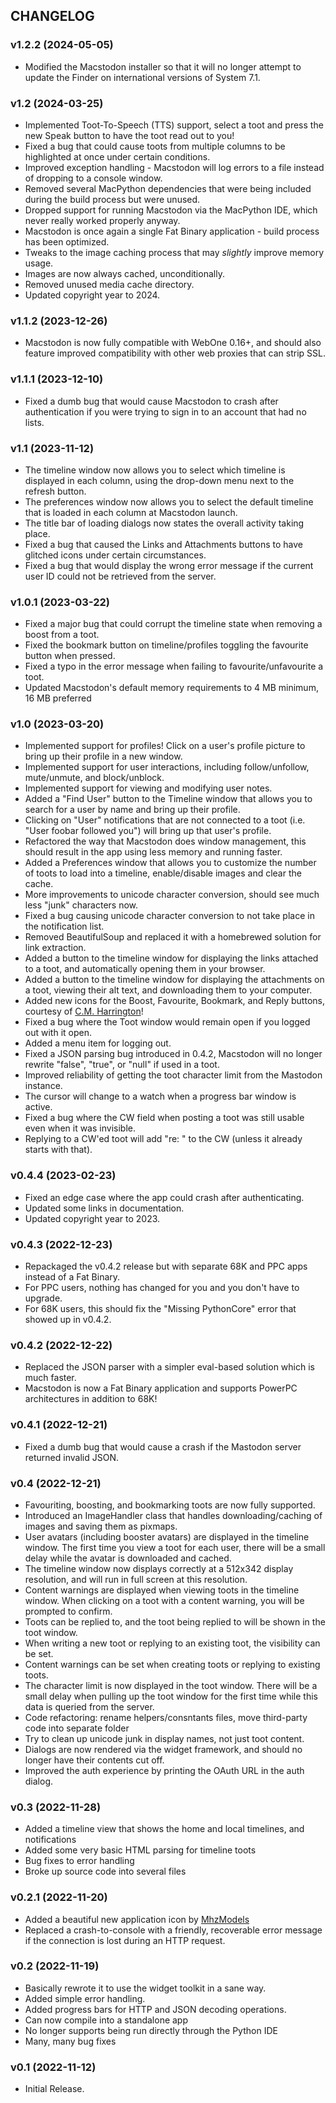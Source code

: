 ## CHANGELOG

### v1.2.2 (2024-05-05)

* Modified the Macstodon installer so that it will no longer attempt to update the Finder on international versions of System 7.1.

### v1.2 (2024-03-25)

* Implemented Toot-To-Speech (TTS) support, select a toot and press the new Speak button to have the toot read out to you!
* Fixed a bug that could cause toots from multiple columns to be highlighted at once under certain conditions.
* Improved exception handling - Macstodon will log errors to a file instead of dropping to a console window.
* Removed several MacPython dependencies that were being included during the build process but were unused.
* Dropped support for running Macstodon via the MacPython IDE, which never really worked properly anyway.
* Macstodon is once again a single Fat Binary application - build process has been optimized.
* Tweaks to the image caching process that may _slightly_ improve memory usage.
* Images are now always cached, unconditionally.
* Removed unused media cache directory.
* Updated copyright year to 2024.

### v1.1.2 (2023-12-26)

* Macstodon is now fully compatible with WebOne 0.16+, and should also feature improved compatibility with other web proxies that can strip SSL.

### v1.1.1 (2023-12-10)

* Fixed a dumb bug that would cause Macstodon to crash after authentication if you were trying to sign in to an account that had no lists.

### v1.1 (2023-11-12)

* The timeline window now allows you to select which timeline is displayed in each column, using the drop-down menu next to the refresh button.
* The preferences window now allows you to select the default timeline that is loaded in each column at Macstodon launch.
* The title bar of loading dialogs now states the overall activity taking place.
* Fixed a bug that caused the Links and Attachments buttons to have glitched icons under certain circumstances.
* Fixed a bug that would display the wrong error message if the current user ID could not be retrieved from the server.

### v1.0.1 (2023-03-22)

* Fixed a major bug that could corrupt the timeline state when removing a boost from a toot.
* Fixed the bookmark button on timeline/profiles toggling the favourite button when pressed.
* Fixed a typo in the error message when failing to favourite/unfavourite a toot.
* Updated Macstodon's default memory requirements to 4 MB minimum, 16 MB preferred

### v1.0 (2023-03-20)

* Implemented support for profiles! Click on a user's profile picture to bring up their profile in a new window.
* Implemented support for user interactions, including follow/unfollow, mute/unmute, and block/unblock.
* Implemented support for viewing and modifying user notes.
* Added a "Find User" button to the Timeline window that allows you to search for a user by name and bring up their profile.
* Clicking on "User" notifications that are not connected to a toot (i.e. "User foobar followed you") will bring up that user's profile.
* Refactored the way that Macstodon does window management, this should result in the app using less memory and running faster.
* Added a Preferences window that allows you to customize the number of toots to load into a timeline, enable/disable images and clear the cache.
* More improvements to unicode character conversion, should see much less "junk" characters now.
* Fixed a bug causing unicode character conversion to not take place in the notification list.
* Removed BeautifulSoup and replaced it with a homebrewed solution for link extraction.
* Added a button to the timeline window for displaying the links attached to a toot, and automatically opening them in your browser.
* Added a button to the timeline window for displaying the attachments on a toot, viewing their alt text, and downloading them to your computer.
* Added new icons for the Boost, Favourite, Bookmark, and Reply buttons, courtesy of [C.M. Harrington](https://mastodon.online/@octothorpe)!
* Fixed a bug where the Toot window would remain open if you logged out with it open.
* Added a menu item for logging out.
* Fixed a JSON parsing bug introduced in 0.4.2, Macstodon will no longer rewrite "false", "true", or "null" if used in a toot.
* Improved reliability of getting the toot character limit from the Mastodon instance.
* The cursor will change to a watch when a progress bar window is active.
* Fixed a bug where the CW field when posting a toot was still usable even when it was invisible.
* Replying to a CW'ed toot will add "re: " to the CW (unless it already starts with that).

### v0.4.4 (2023-02-23)

* Fixed an edge case where the app could crash after authenticating.
* Updated some links in documentation.
* Updated copyright year to 2023.

### v0.4.3 (2022-12-23)

* Repackaged the v0.4.2 release but with separate 68K and PPC apps instead of a Fat Binary.
* For PPC users, nothing has changed for you and you don't have to upgrade.
* For 68K users, this should fix the "Missing PythonCore" error that showed up in v0.4.2.

### v0.4.2 (2022-12-22)

* Replaced the JSON parser with a simpler eval-based solution which is much faster.
* Macstodon is now a Fat Binary application and supports PowerPC architectures in addition to 68K!

### v0.4.1 (2022-12-21)

* Fixed a dumb bug that would cause a crash if the Mastodon server returned invalid JSON.

### v0.4 (2022-12-21)

* Favouriting, boosting, and bookmarking toots are now fully supported.
* Introduced an ImageHandler class that handles downloading/caching of images and saving them as pixmaps.
* User avatars (including booster avatars) are displayed in the timeline window. The first time you view a toot for each user, there will be a small delay while the avatar is downloaded and cached.
* The timeline window now displays correctly at a 512x342 display resolution, and will run in full screen at this resolution.
* Content warnings are displayed when viewing toots in the timeline window. When clicking on a toot with a content warning, you will be prompted to confirm.
* Toots can be replied to, and the toot being replied to will be shown in the toot window.
* When writing a new toot or replying to an existing toot, the visibility can be set.
* Content warnings can be set when creating toots or replying to existing toots.
* The character limit is now displayed in the toot window. There will be a small delay when pulling up the toot window for the first time while this data is queried from the server.
* Code refactoring: rename helpers/consntants files, move third-party code into separate folder
* Try to clean up unicode junk in display names, not just toot content.
* Dialogs are now rendered via the widget framework, and should no longer have their contents cut off.
* Improved the auth experience by printing the OAuth URL in the auth dialog.

### v0.3 (2022-11-28)

* Added a timeline view that shows the home and local timelines, and notifications
* Added some very basic HTML parsing for timeline toots
* Bug fixes to error handling
* Broke up source code into several files

### v0.2.1 (2022-11-20)

* Added a beautiful new application icon by [MhzModels](https://tech.lgbt/@mhzmodels)
* Replaced a crash-to-console with a friendly, recoverable error message if the connection is lost during an HTTP request.

### v0.2 (2022-11-19)

* Basically rewrote it to use the widget toolkit in a sane way.
* Added simple error handling.
* Added progress bars for HTTP and JSON decoding operations.
* Can now compile into a standalone app
* No longer supports being run directly through the Python IDE
* Many, many bug fixes

### v0.1 (2022-11-12)

* Initial Release.
